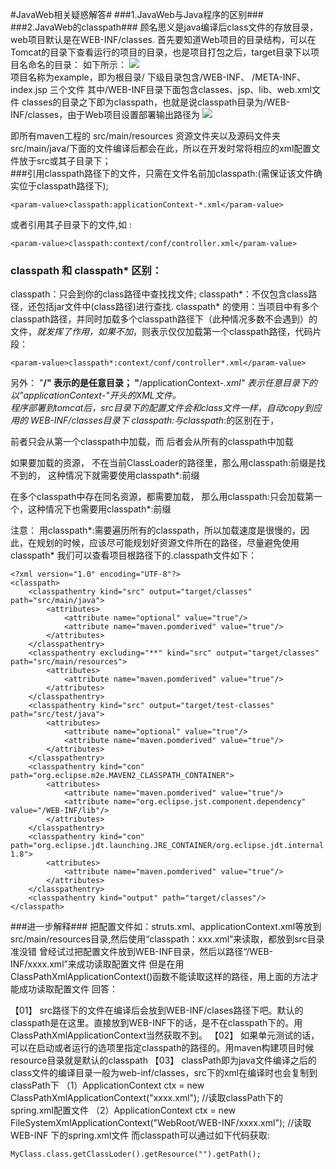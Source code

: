 #JavaWeb相关疑惑解答#
###1.JavaWeb与Java程序的区别###
###2.JavaWeb的classpath###
顾名思义是java编译后class文件的存放目录，web项目默认是在WEB-INF/classes.
首先要知道Web项目的目录结构，可以在Tomcat的目录下查看运行的项目的目录，也是项目打包之后，target目录下以项目名命名的目录：
如下所示：
![](http://i.imgur.com/OqE0bOL.png)  
项目名称为example，即为根目录/
下级目录包含/WEB-INF、   /META-INF、   index.jsp  三个文件
其中/WEB-INF目录下面包含classes、jsp、lib、web.xml文件
classes的目录之下即为classpath，也就是说classpath目录为/WEB-INF/classes，由于Web项目设置部署输出路径为
![](http://i.imgur.com/3z30DLY.png)

即所有maven工程的 src/main/resources 资源文件夹以及源码文件夹src/main/java/下面的文件编译后都会在此，所以在开发时常将相应的xml配置文件放于src或其子目录下；  
###引用classpath路径下的文件，只需在文件名前加classpath:(需保证该文件确实位于classpath路径下);
```
<param-value>classpath:applicationContext-*.xml</param-value> 
```
或者引用其子目录下的文件,如  :
```
<param-value>classpath:context/conf/controller.xml</param-value> 
```
### classpath 和 classpath* 区别： 
classpath：只会到你的class路径中查找找文件; 
classpath*：不仅包含class路径，还包括jar文件中(class路径)进行查找. 
classpath* 的使用：当项目中有多个classpath路径，并同时加载多个classpath路径下（此种情况多数不会遇到）的文件，*就发挥了作用，如果不加*，则表示仅仅加载第一个classpath路径，代码片段： 
```
<param-value>classpath*:context/conf/controller*.xml</param-value>  
```
另外： 
"**/" 表示的是任意目录； 
"**/applicationContext-*.xml"  表示任意目录下的以"applicationContext-"开头的XML文件。  
程序部署到tomcat后，src目录下的配置文件会和class文件一样，自动copy到应用的 WEB-INF/classes目录下 
classpath:与classpath*:的区别在于， 

前者只会从第一个classpath中加载，而 
后者会从所有的classpath中加载  

如果要加载的资源， 
不在当前ClassLoader的路径里，那么用classpath:前缀是找不到的， 
这种情况下就需要使用classpath*:前缀 

在多个classpath中存在同名资源，都需要加载， 
那么用classpath:只会加载第一个，这种情况下也需要用classpath*:前缀 

注意： 
用classpath*:需要遍历所有的classpath，所以加载速度是很慢的，因此，在规划的时候，应该尽可能规划好资源文件所在的路径，尽量避免使用 classpath* 
我们可以查看项目根路径下的.classpath文件如下：
```
<?xml version="1.0" encoding="UTF-8"?>
<classpath>
	<classpathentry kind="src" output="target/classes" path="src/main/java">
		<attributes>
			<attribute name="optional" value="true"/>
			<attribute name="maven.pomderived" value="true"/>
		</attributes>
	</classpathentry>
	<classpathentry excluding="**" kind="src" output="target/classes" path="src/main/resources">
		<attributes>
			<attribute name="maven.pomderived" value="true"/>
		</attributes>
	</classpathentry>
	<classpathentry kind="src" output="target/test-classes" path="src/test/java">
		<attributes>
			<attribute name="optional" value="true"/>
			<attribute name="maven.pomderived" value="true"/>
		</attributes>
	</classpathentry>
	<classpathentry kind="con" path="org.eclipse.m2e.MAVEN2_CLASSPATH_CONTAINER">
		<attributes>
			<attribute name="maven.pomderived" value="true"/>
			<attribute name="org.eclipse.jst.component.dependency" value="/WEB-INF/lib"/>
		</attributes>
	</classpathentry>
	<classpathentry kind="con" path="org.eclipse.jdt.launching.JRE_CONTAINER/org.eclipse.jdt.internal.debug.ui.launcher.StandardVMType/JavaSE-1.8">
		<attributes>
			<attribute name="maven.pomderived" value="true"/>
		</attributes>
	</classpathentry>
	<classpathentry kind="output" path="target/classes"/>
</classpath>
```
###进一步解释###
把配置文件如：struts.xml、applicationContext.xml等放到src/main/resources目录,然后使用“classpath：xxx.xml”来读取，都放到src目录准没错
曾经试过把配置文件放到WEB-INF目录，然后以路径“/WEB-INF/xxxx.xml”来成功读取配置文件
但是在用ClassPathXmlApplicationContext()函数不能读取这样的路径，用上面的方法才能成功读取配置文件
回答：
 
【01】 src路径下的文件在编译后会放到WEB-INF/clases路径下吧。默认的classpath是在这里。直接放到WEB-INF下的话，是不在classpath下的。用ClassPathXmlApplicationContext当然获取不到。
【02】 如果单元测试的话，可以在启动或者运行的选项里指定classpath的路径的。用maven构建项目时候resource目录就是默认的classpath
【03】 classPath即为java文件编译之后的class文件的编译目录一般为web-inf/classes，src下的xml在编译时也会复制到classPath下
（1）ApplicationContext ctx = new ClassPathXmlApplicationContext("xxxx.xml");  //读取classPath下的spring.xml配置文件
（2）ApplicationContext ctx = new FileSystemXmlApplicationContext("WebRoot/WEB-INF/xxxx.xml");   //读取WEB-INF 下的spring.xml文件
而classpath可以通过如下代码获取:
```
MyClass.class.getClassLoder().getResource("").getPath();
```
 			

